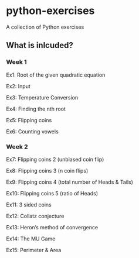 # python-exercises
A collection of Python exercises

## What is inlcuded?

### Week 1
Ex1: Root of the given quadratic equation 

Ex2: Input 

Ex3: Temperature Conversion

Ex4: Finding the nth root 

Ex5: Flipping coins

Ex6: Counting vowels

### Week 2
Ex7: Flipping coins 2 (unbiased coin flip)

Ex8: Flipping coins 3 (n coin flips)

Ex9: Flipping coins 4 (total number of Heads & Tails)

Ex10: Flipping coins 5 (ratio of Heads)

Ex11: 3 sided coins

Ex12: Collatz conjecture

Ex13: Heron’s method of convergence

Ex14: The MU Game

Ex15: Perimeter & Area
